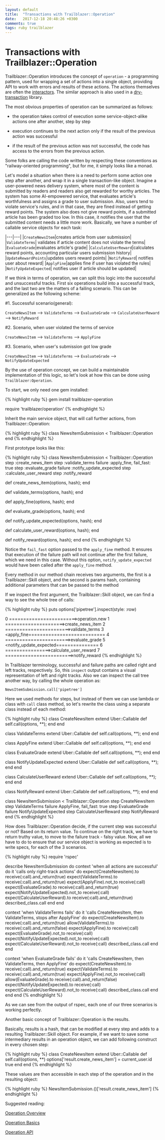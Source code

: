 ```yaml
---
layout: default
title:  "Transactions with Trailblazer::Operation"
date:   2017-12-18 20:48:26 +0300
comments: true
tags: ruby trailblazer
---
```


# Transactions with Trailblazer::Operation

Trailblazer::Operation introduces the concept of `operation` - a programming pattern, used for wrapping a set of actions into a single object,
providing API to work with errors and results of these actions. The actions themselves are often the [interactors](/2017/10/23/simplest-implementation-of-interactor.html).
The similar approach is also used in a [dry-transaction](https://github.com/dry-rb/dry-transaction) library.

The most obvious properties of operation can be summarized as follows:

* the operation takes control of execution some service-object-alike actions one after another, step by step

* execution continues to the next action only if the result of the previous action was successful

* if the result of the previous action was not successful, the code has access to the errors from the previous action.

Some folks are calling the code written by respecting these conventions as "railway-oriented programming", but for me,
it simply looks like a monad.

Let's model a situation when there is a need to perform some action one step after another, and wrap it in a single transaction-like
object. Imagine a user-powered news delivery system, where most of the content is submitted by readers and readers also get rewarded for
worthy articles. The system has some AI-empowered service, that evaluates article's worthfulness and assigns a grade to user
submission. Also, users tend to violate service's rules, and in that case, they are fined instead of getting reward points.
The system also does not give reward points, if a submitted article has been graded too low. In this case, it notifies the user
that the submitted content needs a little more work.
Basically, we have a number of callable service objects for each task:

|---|---|
|`CreateNewsItem`|creates article from user submission|
|`ValidateTerms`| validates if article content does not violate the terms|
|`EvaluateGrade`|evaluates article's grade|
|`CalculateUserReward`|calculates reward points, accounting particular users submission history|
|`UpdateRewardPoints`|updates users reward points|
|`NotifyReward`| notifies user about reward|
|`ApplyFine`|applies fine if user has violated the rules|
|`NotifyUpdateExpected`| notifies user if article should be updated|

If we think in terms of operation, we can split this logic into the successful and unsuccessful tracks. First six operations build into a
successful track, and the last two are the matters of a failing scenario. This can be generalized as the following scheme:

#1. Successful scenario(general):

`CreateNewsItem` --> `ValidateTerms` --> `EvaluateGrade` --> `CalculateUserReward` --> `NotifyReward`

#2. Scenario, when user violated the terms of service

`CreateNewsItem` --> `ValidateTerms` --> `ApplyFine`

#3. Scenario, when user's submission got low grade

`CreateNewsItem` --> `ValidateTerms` --> `EvaluateGrade` --> `NotifyUpdateExpected`

By the use of operation concept, we can build a maintainable implementation of this logic, so let's look at how this can be done using
`Trailblazer:Operation`.

To start, we only need one gem installed:

{% highlight ruby %}
gem install trailblazer-operation

require 'trailblazer/operation'
{% endhighlight %}

Inherit the main service object, that will call further actions, from Trailblazer::Operation:

{% highlight ruby %}
class NewsItemSubmission < Trailblazer::Operation
end
{% endhighlight %}

First prototype looks like this:

{% highlight ruby %}
class NewsItemSubmission < Trailblazer::Operation
  step :create_news_item
  step :validate_terms
  failure :apply_fine, fail_fast: true
  step :evaluate_grade
  failure :notify_update_expected
  step :calculate_user_reward
  step :notify_reward

  def create_news_item(options, hash);  end

  def validate_terms(options, hash);  end

  def apply_fine(options, hash);  end

  def evaluate_grade(options, hash);  end

  def notify_update_expected(options, hash);  end

  def calculate_user_reward(options, hash);  end

  def notify_reward(options, hash);  end
end
{% endhighlight %}

Notice the `fail_fast` option passed to the `apply_fine` method. It ensures that execution of the failure path will not continue
after the first failure, which we need in this case. Without this option, `notify_update_expected` would have been called
after the `apply_fine` method.

Every method in our method chain receives two arguments, the first is a Trailblazer::Skill object, and the second is
params hash, containing additional parameters that can be passed to the method

If we inspect the first argument, the Trailblazer::Skill object, we can find a way to see the whole tree of calls:

{% highlight ruby %}
puts options['pipetree'].inspect(style: :row)

 0 ========================>operation.new
 1 =====================>create_news_item
 2 =======================>validate_terms
 3 <apply_fine===========================
 4 =======================>evaluate_grade
 5 <notify_update_expected===============
 6 ================>calculate_user_reward
 7 ========================>notify_reward
{% endhighlight %}

In Trailblazer terminology, successful and failure paths are called right and left tracks, respectively. So, this `inspect` output
contains a visual representation of left and right tracks. Also we can inspect the call tree another way, by calling the whole
operation as:

```
NewsItemSubmission.call['pipetree']
```

Here we used methods for steps, but instead of them we can use lambda or class with `call` class method, so let's
rewrite the class using a separate class instead of each method:

{% highlight ruby %}
class CreateNewsItem
  extend Uber::Callable
  def self.call(options, **); end
end

class ValidateTerms
  extend Uber::Callable
  def self.call(options, **); end
end

class ApplyFine
  extend Uber::Callable
  def self.call(options, **); end
end

class EvaluateGrade
  extend Uber::Callable
  def self.call(options, **); end
end

class NotifyUpdateExpected
  extend Uber::Callable
  def self.call(options, **); end
end

class CalculateUserReward
  extend Uber::Callable
  def self.call(options, **); end
end

class NotifyReward
  extend Uber::Callable
  def self.call(options, **); end
end

class NewsItemSubmission < Trailblazer::Operation
  step CreateNewsItem
  step ValidateTerms
  failure ApplyFine, fail_fast: true
  step EvaluateGrade
  failure NotifyUpdateExpected
  step CalculateUserReward
  step NotifyReward
end
{% endhighlight %}

How does Trailblazer::Operation decide, if the current step was successful or not? Based on its return value.
To continue on the right track, we have to return truthy value, to move to the failure track - falsy value. Now, all we have to do
to ensure that our service object is working as expected is to write specs, for each of the 3 scenarios.

{% highlight ruby %}
require 'rspec'

describe NewsItemSubmission do
  context 'when all actions are successful' do
    it 'calls only right-track actions' do
      expect(CreateNewsItem).to receive(:call).and_return(true)
      expect(ValidateTerms).to receive(:call).and_return(true)
      expect(ApplyFine).not_to receive(:call)
      expect(EvaluateGrade).to receive(:call).and_return(true)
      expect(NotifyUpdateExpected).not_to receive(:call)
      expect(CalculateUserReward).to receive(:call).and_return(true)
      described_class.call
    end
  end

  context 'when ValidateTerms fails' do
    it 'calls CreateNewsItem, then ValidateTerms, stops after ApplyFine' do
      expect(CreateNewsItem).to receive(:call).and_return(true)
      allow(ValidateTerms).to receive(:call).and_return(false)
      expect(ApplyFine).to receive(:call)
      expect(EvaluateGrade).not_to receive(:call)
      expect(NotifyUpdateExpected).not_to receive(:call)
      expect(CalculateUserReward).not_to receive(:call)
      described_class.call
    end
  end

  context 'when EvaluateGrade fails' do
    it 'calls CreateNewsItem, then ValidateTerms, then ApplyFine' do
      expect(CreateNewsItem).to receive(:call).and_return(true)
      expect(ValidateTerms).to receive(:call).and_return(true)
      expect(ApplyFine).not_to receive(:call)
      allow(EvaluateGrade).to receive(:call).and_return(false)
      expect(NotifyUpdateExpected).to receive(:call)
      expect(CalculateUserReward).not_to receive(:call)
      described_class.call
    end
  end
end
{% endhighlight %}

As we can see from the output of rspec, each one of our three scenarios is working perfectly.

Another basic concept of Trailblazer::Operation is the results.

Basically, results is a hash, that can be modified at every step and adds to a resulting Trailblazer::Skill object.
For example, if we want to save some intermediary results in an operation object, we can add following construct in every
chosen step:

{% highlight ruby %}
class CreateNewsItem
  extend Uber::Callable
  def self.call(options, **)
    options['result.create_news_item'] = current_user.id
    true
  end
end
{% endhighlight %}

These values are then accessible in each step of the operation and in the resulting object:

{% highlight ruby %}
NewsItemSubmission.()['result.create_news_item']
{% endhighlight %}

Suggested reading:

[Operation Overview](http://trailblazer.to/gems/operation/2.0/)

[Operation Basics](http://trailblazer.to/guides/trailblazer/2.0/01-operation-basics)

[Operation API](http://trailblazer.to/gems/operation/2.0/api.html)
